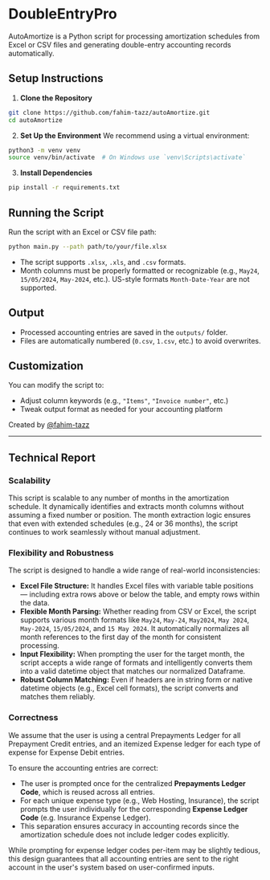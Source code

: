 # DoubleEntryPro

AutoAmortize is a Python script for processing amortization schedules from Excel or CSV files and generating double-entry accounting records automatically.

## Setup Instructions

1. **Clone the Repository**

```bash
git clone https://github.com/fahim-tazz/autoAmortize.git
cd autoAmortize
```

2. **Set Up the Environment**
   We recommend using a virtual environment:

```bash
python3 -m venv venv
source venv/bin/activate  # On Windows use `venv\Scripts\activate`
```

3. **Install Dependencies**

```bash
pip install -r requirements.txt
```

## Running the Script

Run the script with an Excel or CSV file path:

```bash
python main.py --path path/to/your/file.xlsx
```

- The script supports `.xlsx`, `.xls`, and `.csv` formats.
- Month columns must be properly formatted or recognizable (e.g., `May24`, `15/05/2024`, `May-2024`, etc.). US-style formats `Month-Date-Year` are not supported.

## Output

- Processed accounting entries are saved in the `outputs/` folder.
- Files are automatically numbered (`0.csv`, `1.csv`, etc.) to avoid overwrites.

## Customization

You can modify the script to:

- Adjust column keywords (e.g., `"Items"`, `"Invoice number"`, etc.)
- Tweak output format as needed for your accounting platform

Created by [@fahim-tazz](https://github.com/fahim-tazz)

---

## Technical Report

### Scalability

This script is scalable to any number of months in the amortization schedule. It dynamically identifies and extracts month columns without assuming a fixed number or position. The month extraction logic ensures that even with extended schedules (e.g., 24 or 36 months), the script continues to work seamlessly without manual adjustment.

### Flexibility and Robustness

The script is designed to handle a wide range of real-world inconsistencies:

- **Excel File Structure:** It handles Excel files with variable table positions — including extra rows above or below the table, and empty rows within the data.
- **Flexible Month Parsing:** Whether reading from CSV or Excel, the script supports various month formats like `May24`, `May-24`, `May2024`, `May 2024`, `May-2024`, `15/05/2024`, and `15 May 2024`. It automatically normalizes all month references to the first day of the month for consistent processing.
- **Input Flexibility:** When prompting the user for the target month, the script accepts a wide range of formats and intelligently converts them into a valid datetime object that matches our normalized Dataframe.
- **Robust Column Matching:** Even if headers are in string form or native datetime objects (e.g., Excel cell formats), the script converts and matches them reliably.

### Correctness

We assume that the user is using a central Prepayments Ledger for all Prepayment Credit entries, and an itemized Expense ledger for each type of expense for Expense Debit entries.

To ensure the accounting entries are correct:

- The user is prompted once for the centralized **Prepayments Ledger Code**, which is reused across all entries.
- For each unique expense type (e.g., Web Hosting, Insurance), the script prompts the user individually for the corresponding **Expense Ledger Code** (e.g. Insurance Expense Ledger).
- This separation ensures accuracy in accounting records since the amortization schedule does not include ledger codes explicitly.

While prompting for expense ledger codes per-item may be slightly tedious, this design guarantees that all accounting entries are sent to the right account in the user's system based on user-confirmed inputs.
